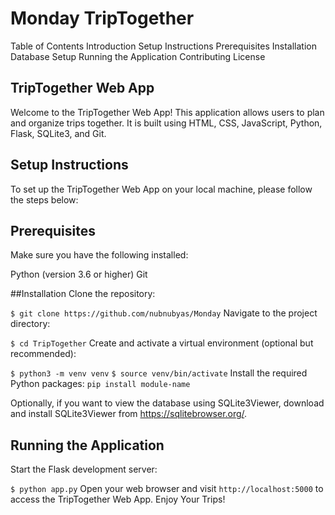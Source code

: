 # Monday TripTogether

Table of Contents
Introduction
Setup Instructions
Prerequisites
Installation
Database Setup
Running the Application
Contributing
License


## TripTogether Web App
Welcome to the TripTogether Web App! This application allows users to plan and organize trips together. It is built using HTML, CSS, JavaScript, Python, Flask, SQLite3, and Git.

## Setup Instructions
To set up the TripTogether Web App on your local machine, please follow the steps below:

## Prerequisites
Make sure you have the following installed:

Python (version 3.6 or higher)
Git

##Installation
Clone the repository:

```$ git clone https://github.com/nubnubyas/Monday```
Navigate to the project directory:

```$ cd TripTogether```
Create and activate a virtual environment (optional but recommended):

```$ python3 -m venv venv```
```$ source venv/bin/activate```
Install the required Python packages: 
``` pip install module-name ```

Optionally, if you want to view the database using SQLite3Viewer, download and install SQLite3Viewer from https://sqlitebrowser.org/.

## Running the Application
Start the Flask development server:

```$ python app.py```
Open your web browser and visit ```http://localhost:5000``` to access the TripTogether Web App.
Enjoy Your Trips!
